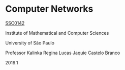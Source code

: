 # Computer Networks
[SSC0142](https://uspdigital.usp.br/jupiterweb/obterDisciplina?sgldis=SSC0142)

Institute of Mathematical and Computer Sciences

University of São Paulo

Professor Kalinka Regina Lucas Jaquie Castelo Branco

2019.1
